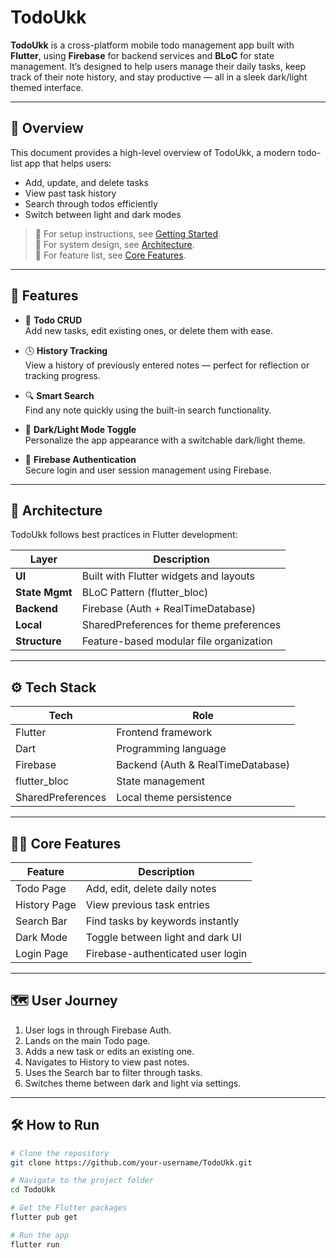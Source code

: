 # TodoUkk
**TodoUkk** is a cross-platform mobile todo management app built with **Flutter**, using **Firebase** for backend services and **BLoC** for state management. It’s designed to help users manage their daily tasks, keep track of their note history, and stay productive — all in a sleek dark/light themed interface.

---
## 🚀 Overview

This document provides a high-level overview of TodoUkk, a modern todo-list app that helps users:
- Add, update, and delete tasks
- View past task history
- Search through todos efficiently
- Switch between light and dark modes

> 📌 For setup instructions, see [Getting Started](#-how-to-run).  
> 📌 For system design, see [Architecture](#-architecture).  
> 📌 For feature list, see [Core Features](#-features).

---

## 📱 Features

- 📝 **Todo CRUD**  
  Add new tasks, edit existing ones, or delete them with ease.

- 🕓 **History Tracking**  
  View a history of previously entered notes — perfect for reflection or tracking progress.

- 🔍 **Smart Search**  
  Find any note quickly using the built-in search functionality.

- 🌙 **Dark/Light Mode Toggle**  
  Personalize the app appearance with a switchable dark/light theme.

- 🔐 **Firebase Authentication**  
  Secure login and user session management using Firebase.

---

## 🧩 Architecture

TodoUkk follows best practices in Flutter development:

| Layer           | Description                              |
|----------------|------------------------------------------|
| **UI**         | Built with Flutter widgets and layouts   |
| **State Mgmt** | BLoC Pattern (flutter_bloc)              |
| **Backend**    | Firebase (Auth + RealTimeDatabase)       |
| **Local**      | SharedPreferences for theme preferences  |
| **Structure**  | Feature-based modular file organization  |

---

## ⚙️ Tech Stack

| Tech           | Role                                      |
|----------------|-------------------------------------------|
| Flutter        | Frontend framework                        |
| Dart           | Programming language                      |
| Firebase       | Backend (Auth & RealTimeDatabase)         |
| flutter_bloc   | State management                          |
| SharedPreferences | Local theme persistence                |

---

## 🧑‍💻 Core Features

| Feature         | Description                                               |
|-----------------|-----------------------------------------------------------|
| Todo Page       | Add, edit, delete daily notes                             |
| History Page    | View previous task entries                                |
| Search Bar      | Find tasks by keywords instantly                          |
| Dark Mode       | Toggle between light and dark UI                          |
| Login Page      | Firebase-authenticated user login                         |

---

## 🗺️ User Journey

1. User logs in through Firebase Auth.
2. Lands on the main Todo page.
3. Adds a new task or edits an existing one.
4. Navigates to History to view past notes.
5. Uses the Search bar to filter through tasks.
6. Switches theme between dark and light via settings.

---

## 🛠️ How to Run

```bash
# Clone the repository
git clone https://github.com/your-username/TodoUkk.git

# Navigate to the project folder
cd TodoUkk

# Get the Flutter packages
flutter pub get

# Run the app
flutter run
